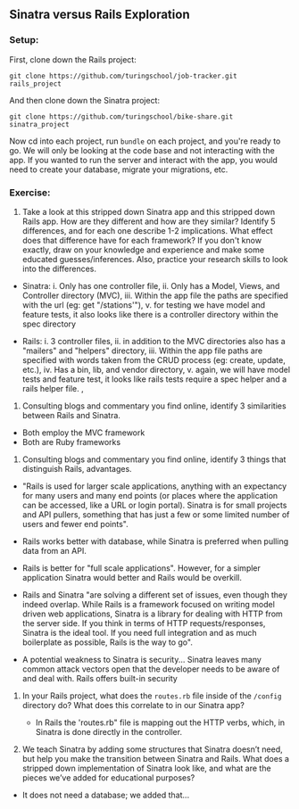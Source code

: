 ## Sinatra versus Rails Exploration

### Setup:

First, clone down the Rails project:

```terminal
git clone https://github.com/turingschool/job-tracker.git rails_project
```

And then clone down the Sinatra project:

```terminal
git clone https://github.com/turingschool/bike-share.git sinatra_project
```
Now cd into each project, run `bundle` on each project, and you're ready to go. We will only be looking at the code base and not interacting with the app. If you wanted to run the server and interact with the app, you would need to create your database, migrate your migrations, etc.

### Exercise:

1. Take a look at this stripped down Sinatra app and this stripped down Rails app. How are they different and how are they similar? Identify 5 differences, and for each one describe 1-2 implications. What effect does that difference have for each framework? If you don't know exactly, draw on your knowledge and experience and make some educated guesses/inferences. Also, practice your research skills to look into the differences.

  * Sinatra: i. Only has one controller file, ii. Only has a Model, Views, and Controller directory (MVC), iii. Within the app file the paths are specified with the url (eg: get "/stations'"), v. for testing we have model and feature tests, it also looks like there is a controller directory within the spec directory

  * Rails: i. 3 controller files, ii. in addition to the MVC directories also has a "mailers" and "helpers" directory, iii. Within the app file paths are specified with words taken from the CRUD process (eg: create, update, etc.), iv. Has a bin, lib, and vendor directory, v. again, we will have model tests and feature test, it looks like rails tests require a spec helper and a rails helper file.
,
1. Consulting blogs and commentary you find online, identify 3 similarities between Rails and Sinatra.
  * Both employ the MVC framework
  * Both are Ruby frameworks


1. Consulting blogs and commentary you find online, identify 3 things that distinguish Rails, advantages.

  * "Rails is used for larger scale applications, anything with an expectancy for many users and many end points (or places where the application can be accessed, like a URL or login portal). Sinatra is for small projects and API pullers, something that has just a few or some limited number of users and fewer end points".

  * Rails works better with database, while Sinatra is preferred when pulling data from an API.

  * Rails is better for "full scale applications". However, for a simpler application Sinatra would better and Rails would be overkill.

  * Rails and Sinatra "are solving a different set of issues, even though they indeed overlap. While Rails is a framework focused on writing model driven web applications, Sinatra is a library for dealing with HTTP from the server side. If you think in terms of HTTP requests/responses, Sinatra is the ideal tool. If you need full integration and as much boilerplate as possible, Rails is the way to go".

  * A potential weakness to Sinatra is security... Sinatra leaves many common attack vectors open that the developer needs to be aware of and deal with. Rails offers built-in security  

1. In your Rails project, what does the `routes.rb` file inside of the `/config` directory do? What does this correlate to in our Sinatra app?
    * In Rails the 'routes.rb" file is mapping out the HTTP verbs, which, in Sinatra is done directly in the controller.

1. We teach Sinatra by adding some structures that Sinatra doesn’t need, but help you make the transition between Sinatra and Rails. What does a stripped down implementation of Sinatra look like, and what are the pieces we’ve added for educational purposes?
  * It does not need a database; we added that...
